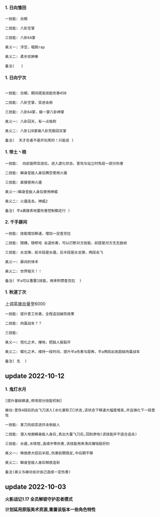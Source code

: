 #### 1.  日向雏田

```code
一技能: 白眼

二技能: 八卦空掌

三技能: 八卦64掌

奥义一: 浮空，唱跳rap

奥义二: 柔步双狮拳

备注(   )
```

#### 1.  日向宁次

```code

一技能: 白眼，期间提高技能伤害450

二技能: 八卦空掌，突进击倒

三技能: 八卦64掌，接一掌八卦神掌

奥义一: 八卦回天，有一点吸附

奥义二: 八卦128掌接八卦究极回天掌

备注(  天才忍者不是开玩笑的！只能说 )
```

#### 1.  带土丶晓

```code
一技能:  向前旋转突进后，进入虚化状态，普攻与站立时免疫一部分伤害

二技能: 瞬身至敌人身后腾空使用火遁

三技能: 直接使用火遁

奥义一:瞬身至敌人身后使用神威

奥义二: 火遁连击，神威2

备注( 平a直接丢地雷伤害控制都还行 )
```

#### 2.  千手扉间

```code
一技能: 技能增加移速，增加一定查克拉

二技能: 随捅，随修哈 击退伤害，可以打断对方技能，前提是对方无无敌帧

三技能: 水龙弹，前半段是水遁，后半段是水龙弹，两段击飞

奥义一: 扉间的体术

奥义二: 世界毁灭！！

备注( 平a可以重置1技能，用来积攒查克拉  )
```
#### 1.  秋道丁次

上调英雄血量至6000

```code
一技能: 提升普工伤害，全程追加破防效果

二技能: 肉蛋战车？？

三技能: 

奥义一: 倍化之术，捶地，把敌人振裂开

奥义二: 蝶化之术，维持一段时间，提升平a伤害与距离，平a两段出发超级肉蛋战车

备注( 无  )
```
## update 2022-10-12

#### 1.  鬼灯水月

```code
[提升基础移速,修改部分技能机制]

被动:普攻4段后扔出飞刀进入[水化豪斩刀]状态,该状态下移速大幅度增高,并且强化下一段普攻

一技能: 拿刀向前突进并击倒敌人

二技能: 潜入地面瞬身敌人身后,丢出大量飞刀后,回到原地(该技能并不适合追击)

三技能: 水遁,水铁炮,造成中等伤害,该技能用来清兵赚钱挺好的

奥义一: 释放原大招后半段,伤害前期很足,中后期不够

奥义二: 瞬身至敌人身后释放连斩

备注(奥义与被动会对自己造成一定伤害)
```

## update 2022-10-03

**火影战记1.17 全员解锁守护忍者模式**

**计划延用原版美术资源,重置该版本一些角色特性**